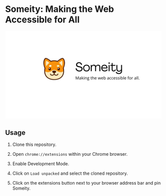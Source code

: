 # Someity: Making the Web Accessible for All

![](/Someity.png)

## Usage

1. Clone this repository.

2. Open `chrome://extensions` within your Chrome browser.

3. Enable Development Mode.

4. Click on `Load unpacked` and select the cloned repository.

5. Click on the extensions button next to your browser address bar and pin Someity.
